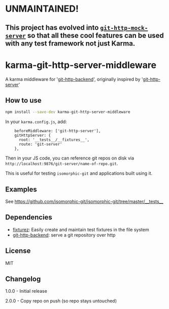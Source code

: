 # UNMAINTAINED!
## This project has evolved into [`git-http-mock-server`](https://ghub.io/git-http-mock-server) so that all these cool features can be used with any test framework not just Karma.

# karma-git-http-server-middleware 

A karma middleware for '[git-http-backend](https://github.com/substack/git-http-backend)',
originally inspired by '[git-http-server](https://github.com/bahamas10/node-git-http-server)'

## How to use

```sh
npm install --save-dev karma-git-http-server-middleware
```

In your `karma.config.js`, add:

```
    beforeMiddleware: ['git-http-server'],
    gitHttpServer: {
      root: '__tests__/__fixtures__',
      route: 'git-server'
    },
```

Then in your JS code, you can reference git repos on disk via `http://localhost:9876/git-server/name-of-repo.git`.

This is useful for testing `isomorphic-git` and applications built using it.

## Examples

See <https://github.com/isomorphic-git/isomorphic-git/tree/master/__tests__>

## Dependencies

- [fixturez](https://github.com/thejameskyle/fixturez): Easily create and maintain test fixtures in the file system
- [git-http-backend](https://github.com/substack/git-http-backend): serve a git repository over http

## License

MIT

## Changelog

1.0.0 - Initial release

2.0.0 - Copy repo on push (so repo stays untouched)
